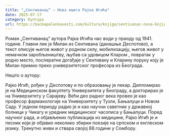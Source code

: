 ```yaml
---
title: "„Сентиванац“ – Нова књига Рајка Игића"
date: 2025-07-17
category: Култура
url: https://backapalankavesti.com/kultura/knjige/sentivanac-nova-knjiga-rajka-igica/
---
```


Роман „Сентиванац“ аутора Рајка Игића нас води у приоду од 1941. године. Главни лик је Милан из Сентивана (данашње Деспотово), а текст описује његов живот у родном селу, мобилизацију, његов живот у немачком заробљеништву, љубав са удовицом Кларом , повратак у родно место, послератне догађаје у Сентивану и Кларину поруку коју је Милан примио преко универзитетског професора из Београда.

Нешто о аутору:

Рајко Игић, рођен у Деспотову и по образовању је лекар. Дипломирао је на Медицинском факултету Универзитета у Београду, а докторирао је на Универзитету у Сарајеву. Већи део радног века провео је као професор фармакологије на Универзитету у Тузли, Бањалуци и Новом Саду. У једном периоду радио је и као научни саветник у државној болници у Чикагу и уредник медицинског часописа у Бањалуци. Поред научног рада, и објављених публикација из медицине, Рајко Игић је и песник који је објавио неколико збирки поезије на српском и енглеском језику. Тренутно живи и ствара својој 88.години у Сомбору.
